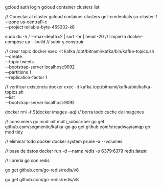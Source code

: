 gcloud auth login
gcloud container clusters list

// Conectar al clúster
gcloud container clusters get-credentials so-cluster-1 \
  --zone us-central1-c \
  --project reliable-byte-455302-k8


sudo du -h / --max-depth=2 | sort -hr | head -20 // limpieza
docker-compose up --build // subir y construir

// crear topic
docker exec -it kafka /opt/bitnami/kafka/bin/kafka-topics.sh \
  --create \
  --topic tweets \
  --bootstrap-server localhost:9092 \
  --partitions 1 \
  --replication-factor 1


// verificar existencia
docker exec -it kafka /opt/bitnami/kafka/bin/kafka-topics.sh \
  --list \
  --bootstrap-server localhost:9092


docker rmi -f $(docker images -aq) // borra todo cache de imagenes

// consumers
go mod init multi_subscriber
go get github.com/segmentio/kafka-go
go get github.com/streadway/amqp
go mod tidy

// eliminar todo docker
docker system prune -a --volumes


// base de datos
docker run -d --name redis -p 6379:6379 redis:latest

// libreria go con redis

go get github.com/go-redis/redis/v8

go get github.com/go-redis/redis/v8

